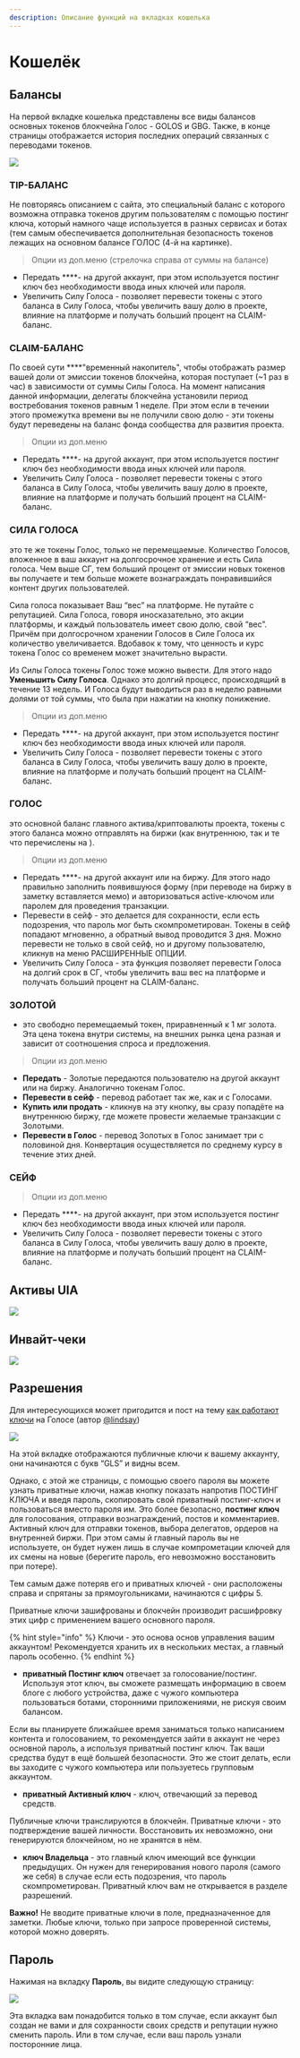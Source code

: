 ```yaml
---
description: Описание функций на вкладках кошелька
---
```


# Кошелёк

## Балансы <a id="&#x431;&#x430;&#x43B;&#x430;&#x43D;&#x441;&#x44B;"></a>

На первой вкладке кошелька представлены все виды балансов основных токенов блокчейна Голос - GOLOS и GBG. Также, в конце страницы отображается история последних операций связанных с переводами токенов.

![](../../.gitbook/assets/1.png)

### **TIP-БАЛАНС**

Не повторяясь описанием с сайта, это специальный баланс с которого возможна отправка токенов другим пользователям с помощью постинг ключа, который намного чаще используется в разных сервисах и ботах \(тем самым обеспечивается дополнительная безопасность токенов лежащих на основном балансе ГОЛОС \(4-й на картинке\).

> Опции из доп.меню \(стрелочка справа от суммы на балансе\)

* Передать ****- на другой аккаунт, при этом используется постинг ключ без необходимости ввода иных ключей или пароля.
* Увеличить Силу Голоса - позволяет перевести токены с этого баланса в Силу Голоса, чтобы увеличить вашу долю в проекте, влияние на платформе и получать больший процент на CLAIM-баланс.

### **CLAIM-БАЛАНС**

По своей сути ****"временный накопитель", чтобы отображать размер вашей доли от эмиссии токенов блокчейна, которая поступает \(~1 раз в час\) в зависимости от суммы Силы Голоса. На момент написания данной информации, делегаты блокчейна установили период востребования токенов равным 1 неделе. При этом если в течении этого промежутка времени вы не получили свою долю - эти токены будут переведены на баланс фонда сообщества для развития проекта.

> Опции из доп.меню

* Передать ****- на другой аккаунт, при этом используется постинг ключ без необходимости ввода иных ключей или пароля.
* Увеличить Силу Голоса - позволяет перевести токены с этого баланса в Силу Голоса, чтобы увеличить вашу долю в проекте, влияние на платформе и получать больший процент на CLAIM-баланс.

### **СИЛА ГОЛОСА**

это те же токены Голос, только не перемещаемые. Количество Голосов, вложенное в ваш аккаунт на долгосрочное хранение и есть Сила голоса. Чем выше СГ, тем больший процент от эмиссии новых токенов вы получаете и тем больше можете вознаграждать понравившийся контент других пользователей.

Сила голоса показывает Ваш “вес” на платформе. Не путайте с репутацией. Сила Голоса, говоря иносказательно, это акции платформы, и каждый пользователь имеет свою долю, свой “вес”. Причём при долгосрочном хранении Голосов в Силе Голоса их количество увеличивается. Вдобавок к тому, что ценность и курс токена Голос со временем может значительно вырасти.

Из Силы Голоса токены Голос тоже можно вывести. Для этого надо **Уменьшить Силу Голоса**. Однако это долгий процесс, происходящий в течение 13 недель. И Голоса будут выводиться раз в неделю равными долями от той суммы, что была при нажатии на кнопку понижение.

> Опции из доп.меню

* Передать ****- на другой аккаунт, при этом используется постинг ключ без необходимости ввода иных ключей или пароля.
* Увеличить Силу Голоса - позволяет перевести токены с этого баланса в Силу Голоса, чтобы увеличить вашу долю в проекте, влияние на платформе и получать больший процент на CLAIM-баланс.

### **ГОЛОС**

это основной баланс главного актива/криптовалюты проекта, токены с этого баланса можно отправлять на биржи \(как внутреннюю, так и те что перечислены на \). 

> Опции из доп.меню

* Передать ****- на другой аккаунт или на биржу. Для этого надо правильно заполнить появившуюся форму \(при переводе на биржу в заметку вставляется мемо\) и авторизоваться active-ключом или паролем для проведения транзакции.
* Перевести в сейф - это делается для сохранности, если есть подозрения, что пароль мог быть скомпрометирован. Токены в сейф попадают мгновенно, а обратный вывод проводится 3 дня. Можно перевести не только в свой сейф, но и другому пользователю, кликнув на меню РАСШИРЕННЫЕ ОПЦИИ.
* Увеличить Силу Голоса - эта функция позволяет перевести Голоса на долгий срок в СГ, чтобы увеличить ваш вес на платформе и получать больший процент на CLAIM-баланс.

### **ЗОЛОТОЙ**

 - это свободно перемещаемый токен, приравненный к 1 мг золота. Эта цена токена внутри системы, на внешних рынка цена разная и зависит от соотношения спроса и предложения.

> Опции из доп.меню

* **Передать** - Золотые передаются пользователю на другой аккаунт или на биржу. Аналогично токенам Голос.
* **Перевести в сейф** - перевод работает так же, как и с Голосами.
* **Купить или продать** - кликнув на эту кнопку, вы сразу попадёте на внутреннюю биржу, где можете провести желаемые транзакции с Золотыми.
* **Перевести в Голос** - перевод Золотых в Голос занимает три с половиной дня. Конвертация осуществляется по среднему курсу в течение этих дней.

### СЕЙФ



> Опции из доп.меню

* Передать ****- на другой аккаунт, при этом используется постинг ключ без необходимости ввода иных ключей или пароля.
* Увеличить Силу Голоса - позволяет перевести токены с этого баланса в Силу Голоса, чтобы увеличить вашу долю в проекте, влияние на платформе и получать больший процент на CLAIM-баланс.

## Активы UIA

![](../../.gitbook/assets/3.png)



## Инвайт-чеки

![](../../.gitbook/assets/4.png)



## Разрешения <a id="&#x440;&#x430;&#x437;&#x440;&#x435;&#x448;&#x435;&#x43D;&#x438;&#x44F;"></a>

Для интересующихся может пригодится и пост на тему [как работают ключи](https://golos.id/ru--golos/@lindsay/kak-rabotayut-klyuchi-i-paroli-golosa) на Голосе \(автор [@lindsay](https://golos.id/@lindsay)\)

![](../../.gitbook/assets/2.png)

На этой вкладке отображаются публичные ключи к вашему аккаунту, они начинаются с букв “GLS” и видны всем.  
  
Однако, с этой же страницы, с помощью своего пароля вы можете узнать приватные ключи, нажав кнопку показать напротив ПОСТИНГ КЛЮЧА и введя пароль, скопировать свой приватный постинг-ключ и пользоваться вместо пароля им. Это более безопасно, **постинг ключ** для голосования, отправки вознаграждений, постов и комментариев. Активный ключ для отправки токенов, выбора делегатов, ордеров на внутренней биржи. При этом самы й главный пароль вы не используете, он будет нужен лишь в случае компрометации ключей для их смены на новые \(берегите пароль, его невозможно восстановить при потере\).  
  
Тем самым даже потеряв его  и приватных ключей - они расположены справа и спрятаны за прямоугольниками, начинаются с цифры 5.

Приватные ключи зашифрованы и блокчейн производит расшифровку этих цифр с применением вашего основного пароля.

{% hint style="info" %}
Ключи - это основа основ управления вашим аккаунтом! Рекомендуется хранить их в нескольких местах, а главный пароль особенно.
{% endhint %}

* **приватный Постинг ключ** отвечает за голосование/постинг. Используя этот ключ, вы сможете размещать информацию в своем блоге с любого устройства, даже с чужого компьютера пользоваться ботами, сторонними приложениями, не рискуя своим балансом.

Если вы планируете ближайшее время заниматься только написанием контента и голосованием, то рекомендуется зайти в аккаунт не через основной пароль, а используя приватный постинг ключ. Так ваши средства будут в ещё большей безопасности. Это же стоит делать, если вы заходите с чужого компьютера или пользуетесь групповым аккаунтом.

* **приватный Активный ключ** - ключ, отвечающий за перевод средств. 

Публичные ключи транслируются в блокчейн. Приватные ключи - это подтверждение вашей личности. Восстановить их невозможно, они генерируются блокчейном, но не хранятся в нём.

* **ключ Владельца** - это главный ключ имеющий все функции предыдущих. Он нужен для генерирования нового пароля \(самого же себя\) в случае если есть подозрения, что пароль скомпрометирован. Приватный ключ вам не открывается в разделе разрешений.

**Важно!** Не вводите приватные ключи в поле, предназначенное для заметки. Любые ключи, только при запросе проверенной системы, которой можно доверять.

## Пароль

Нажимая на вкладку **Пароль**, вы видите следующую страницу:

![](../../.gitbook/assets/5.png)

Эта вкладка вам понадобится только в том случае, если аккаунт был создан не вами и для сохранности своих средств и репутации нужно сменить пароль. Или в том случае, если ваш пароль узнали посторонние лица.

